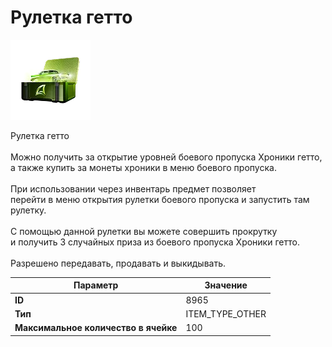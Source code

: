 # Рулетка гетто

![Item Image](../img/8965.webp?raw=true)

Рулетка гетто<br><br>Можно получить за открытие уровней боевого пропуска Хроники гетто,<br>а также купить за монеты хроники в меню боевого пропуска.<br><br>При использовании через инвентарь предмет позволяет<br>перейти в меню открытия рулетки боевого пропуска и запустить там рулетку.<br><br>С помощью данной рулетки вы можете совершить прокрутку<br>и получить 3 случайных приза из боевого пропуска Хроники гетто.<br><br>Разрешено передавать, продавать и выкидывать.


| Параметр | Значение |
|----------|----------|
| **ID** | 8965 |
| **Тип** | ITEM_TYPE_OTHER |
| **Максимальное количество в ячейке** | 100 |

